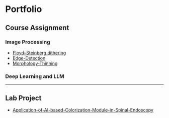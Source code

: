 # Portfolio
## Course Assignment 
### Image Processing
- [Floyd–Steinberg dithering](https://github.com/LinTom-coder/ADIP-dithering)  
- [Edge-Detection](https://github.com/LinTom-coder/ADIP-SpatialDomainEdgeDetection)  
- [Morphology-Thinning](https://github.com/LinTom-coder/ADIP-Morphology-thinning)  

### Deep Learning and LLM

---

## Lab Project
- [Application-of-AI-based-Colorization-Module-in-Spinal-Endoscopy](https://github.com/LinTom-coder/Application-of-Multispectral-Imaging-Technology-and-AI-based-Colorization-Module-in-Spinal-Endoscopy)

